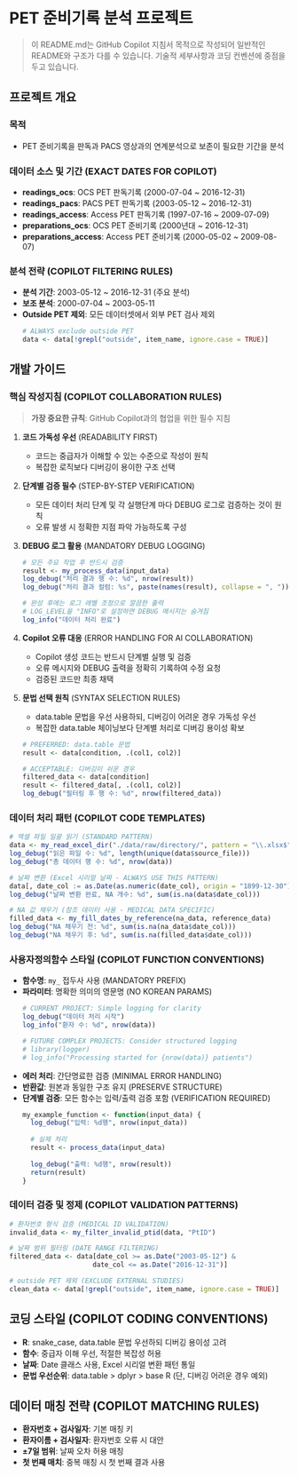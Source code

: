 # PET 준비기록 분석 프로젝트

> 이 README.md는 GitHub Copilot 지침서 목적으로 작성되어 일반적인 README와 구조가 다를 수 있습니다. 기술적 세부사항과 코딩 컨벤션에 중점을 두고 있습니다.

## 프로젝트 개요

### 목적
- PET 준비기록을 판독과 PACS 영상과의 연계분석으로 보존이 필요한 기간을 분석

### 데이터 소스 및 기간 (EXACT DATES FOR COPILOT)
- **readings_ocs**: OCS PET 판독기록 (2000-07-04 ~ 2016-12-31)
- **readings_pacs**: PACS PET 판독기록 (2003-05-12 ~ 2016-12-31)  
- **readings_access**: Access PET 판독기록 (1997-07-16 ~ 2009-07-09)
- **preparations_ocs**: OCS PET 준비기록 (2000년대 ~ 2016-12-31)
- **preparations_access**: Access PET 준비기록 (2000-05-02 ~ 2009-08-07)

### 분석 전략 (COPILOT FILTERING RULES)
- **분석 기간**: 2003-05-12 ~ 2016-12-31 (주요 분석)
- **보조 분석**: 2000-07-04 ~ 2003-05-11
- **Outside PET 제외**: 모든 데이터셋에서 외부 PET 검사 제외
  ```r
  # ALWAYS exclude outside PET
  data <- data[!grepl("outside", item_name, ignore.case = TRUE)]
  ```

## 개발 가이드

### **핵심 작성지침 (COPILOT COLLABORATION RULES)**
> **가장 중요한 규칙**: GitHub Copilot과의 협업을 위한 필수 지침

1. **코드 가독성 우선** (READABILITY FIRST)
   - 코드는 중급자가 이해할 수 있는 수준으로 작성이 원칙
   - 복잡한 로직보다 디버깅이 용이한 구조 선택

2. **단계별 검증 필수** (STEP-BY-STEP VERIFICATION)
   - 모든 데이터 처리 단계 및 각 실행단계 마다 DEBUG 로그로 검증하는 것이 원칙
   - 오류 발생 시 정확한 지점 파악 가능하도록 구성

3. **DEBUG 로그 활용** (MANDATORY DEBUG LOGGING)
   ```r
   # 모든 주요 작업 후 반드시 검증
   result <- my_process_data(input_data)
   log_debug("처리 결과 행 수: %d", nrow(result))
   log_debug("처리 결과 컬럼: %s", paste(names(result), collapse = ", "))
   
   # 완성 후에는 로그 레벨 조정으로 깔끔한 출력
   # LOG_LEVEL을 "INFO"로 설정하면 DEBUG 메시지는 숨겨짐
   log_info("데이터 처리 완료")
   ```

4. **Copilot 오류 대응** (ERROR HANDLING FOR AI COLLABORATION)
   - Copilot 생성 코드는 반드시 단계별 실행 및 검증
   - 오류 메시지와 DEBUG 출력을 정확히 기록하여 수정 요청
   - 검증된 코드만 최종 채택

5. **문법 선택 원칙** (SYNTAX SELECTION RULES)
   - data.table 문법을 우선 사용하되, 디버깅이 어려운 경우 가독성 우선
   - 복잡한 data.table 체이닝보다 단계별 처리로 디버깅 용이성 확보
   ```r
   # PREFERRED: data.table 문법
   result <- data[condition, .(col1, col2)]
   
   # ACCEPTABLE: 디버깅이 쉬운 경우
   filtered_data <- data[condition]
   result <- filtered_data[, .(col1, col2)]
   log_debug("필터링 후 행 수: %d", nrow(filtered_data))
   ```

### 데이터 처리 패턴 (COPILOT CODE TEMPLATES)
```r
# 엑셀 파일 일괄 읽기 (STANDARD PATTERN)
data <- my_read_excel_dir("./data/raw/directory/", pattern = "\\.xlsx$")
log_debug("읽은 파일 수: %d", length(unique(data$source_file)))
log_debug("총 데이터 행 수: %d", nrow(data))

# 날짜 변환 (Excel 시리얼 날짜 - ALWAYS USE THIS PATTERN)
data[, date_col := as.Date(as.numeric(date_col), origin = "1899-12-30")]
log_debug("날짜 변환 완료, NA 개수: %d", sum(is.na(data$date_col)))

# NA 값 채우기 (참조 데이터 사용 - MEDICAL DATA SPECIFIC)
filled_data <- my_fill_dates_by_reference(na_data, reference_data)
log_debug("NA 채우기 전: %d", sum(is.na(na_data$date_col)))
log_debug("NA 채우기 후: %d", sum(is.na(filled_data$date_col)))
```

### 사용자정의함수 스타일 (COPILOT FUNCTION CONVENTIONS)
- **함수명**: `my_` 접두사 사용 (MANDATORY PREFIX)
- **파라미터**: 명확한 의미의 영문명 (NO KOREAN PARAMS)
  ```r
  # CURRENT PROJECT: Simple logging for clarity
  log_debug("데이터 처리 시작")
  log_info("환자 수: %d", nrow(data))
  
  # FUTURE COMPLEX PROJECTS: Consider structured logging
  # library(logger)
  # log_info("Processing started for {nrow(data)} patients")
  ```
- **에러 처리**: 간단명료한 검증 (MINIMAL ERROR HANDLING)
- **반환값**: 원본과 동일한 구조 유지 (PRESERVE STRUCTURE)
- **단계별 검증**: 모든 함수는 입력/출력 검증 포함 (VERIFICATION REQUIRED)
  ```r
  my_example_function <- function(input_data) {
    log_debug("입력: %d행", nrow(input_data))
    
    # 실제 처리
    result <- process_data(input_data)
    
    log_debug("출력: %d행", nrow(result))
    return(result)
  }
  ```

### 데이터 검증 및 정제 (COPILOT VALIDATION PATTERNS)
```r
# 환자번호 형식 검증 (MEDICAL ID VALIDATION)
invalid_data <- my_filter_invalid_ptid(data, "PtID")

# 날짜 범위 필터링 (DATE RANGE FILTERING)
filtered_data <- data[date_col >= as.Date("2003-05-12") & 
                     date_col <= as.Date("2016-12-31")]

# outside PET 제외 (EXCLUDE EXTERNAL STUDIES)
clean_data <- data[!grepl("outside", item_name, ignore.case = TRUE)]
```

## 코딩 스타일 (COPILOT CODING CONVENTIONS)
- **R**: snake_case, data.table 문법 우선하되 디버깅 용이성 고려
- **함수**: 중급자 이해 우선, 적절한 복잡성 허용
- **날짜**: Date 클래스 사용, Excel 시리얼 변환 패턴 통일
- **문법 우선순위**: data.table > dplyr > base R (단, 디버깅 어려운 경우 예외)

## 데이터 매칭 전략 (COPILOT MATCHING RULES)
- **환자번호 + 검사일자**: 기본 매칭 키
- **환자이름 + 검사일자**: 환자번호 오류 시 대안
- **±7일 범위**: 날짜 오차 허용 매칭
- **첫 번째 매치**: 중복 매칭 시 첫 번째 결과 사용

